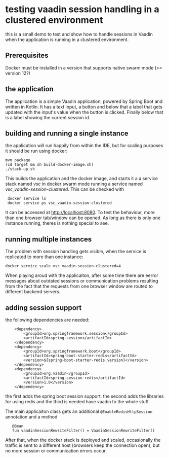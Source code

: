 # testing vaadin session handling in a clustered environment

this is a small demo to test and show how to handle sessions in Vaadin when the application is running in a clustered
 environment.
 
## Prerequisites
 
Docker must be installed in a version that supports native swarm mode (>=  version 12?)

## the application

The application is a simple Vaadin application, powered by Spring Boot and written in Kotlin. It has a text input, 
a button and below that a label that gets updated with the input's value when the button is clicked. Finally below 
that is a label showing the current session id.

## building and running a single instance

the application will run happily from within the IDE, but for scaling purposes it should be run using docker:

    mvn package
    (cd target && sh build-docker-image.sh)
    ./stack-up.sh
    
This builds the application and the docker image, and starts it a a service stack named _vsc_ in docker swarm mode 
running a service named _vsc_vaadin-session-clustered_. 
This can be checked with 
 
     docker service ls
     docker service ps vsc_vaadin-session-clustered
     
It can be accessed at <http://localhost:8080>. To test the behaviour, more than one browser tab/window can be opened.
 As long as there is only one instance running, theres is nothing special to see.

## running multiple instances

The problem with session handling gets visible, when the service is replicated to more than one instance:

    docker service scale vsc_vaadin-session-clustered=4
    
When playing aroud with the applicaiton, after some time there are eerror messages about outdated sessions or 
communication problems resulting from the fact that the requests from one browser window are routed to different 
backend servers.


## adding session support

the following dependencies are needed:

		<dependency>
			<groupId>org.springframework.session</groupId>
			<artifactId>spring-session</artifactId>
		</dependency>
		<dependency>
			<groupId>org.springframework.boot</groupId>
			<artifactId>spring-boot-starter-redis</artifactId>
			<version>${spring-boot-starter-redis.version}</version>
		</dependency>
        <dependency>
            <groupId>org.vaadin</groupId>
            <artifactId>spring-session-redis</artifactId>
            <version>1.0</version>
        </dependency>

the first adds the spring boot session support, the second adds the libraries for using redis and the third is needed
 have vaadin to the whole stuff.
 
 The main applicaiton class gets an additional `@EnableRedisHttpSession` annotation and a method
   
       @Bean
       fun vaadinSessionRewriteFilter() = VaadinSessionRewriteFilter()

After that, when the docker stack is deployed and scaled, occasionally the traffic is sent to a different host 
(browsers keep the connection open), but no more session or communication errors occur. 
